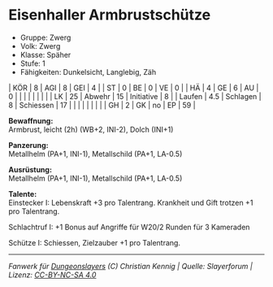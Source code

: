 # Eisenhaller Armbrustschütze  
- Gruppe: Zwerg  
- Volk: Zwerg  
- Klasse: Späher  
- Stufe: 1  
- Fähigkeiten: Dunkelsicht, Langlebig, Zäh  


| KÖR    | 8   | AGI      | 8  | GEI        | 4  |
| ST     | 0   | BE       | 0  | VE         | 0  |
| HÄ     | 4   | GE       | 6  | AU         | 0  |
|        |     |          |    |            |    |
| LK     | 25  | Abwehr   | 15 | Initiative | 8  |
| Laufen | 4.5 | Schlagen | 8  | Schiessen  | 17 |
|        |     |          |    |            |    |
| GH     | 2   | GK       | no | EP         | 59 |


**Bewaffnung:**  
Armbrust, leicht (2h) (WB+2, INI-2), Dolch (INI+1)

**Panzerung:**  
Metallhelm (PA+1, INI-1), Metallschild (PA+1, LA-0.5)

**Ausrüstung:**  
Metallhelm (PA+1, INI-1), Metallschild (PA+1, LA-0.5)

**Talente:**  
Einstecker I: Lebenskraft +3 pro Talentrang. Krankheit und Gift trotzen +1 pro Talentrang.

Schlachtruf I: +1 Bonus auf Angriffe für W20/2 Runden für 3 Kameraden

Schütze I: Schiessen, Zielzauber +1 pro Talentrang.





___
*Fanwerk für [Dungeonslayers](https://www.dungeonslayers.net/) (C) Christian Kennig | Quelle: Slayerforum | Lizenz: [CC-BY-NC-SA 4.0](https://creativecommons.org/licenses/by-nc-sa/4.0/deed.de)*